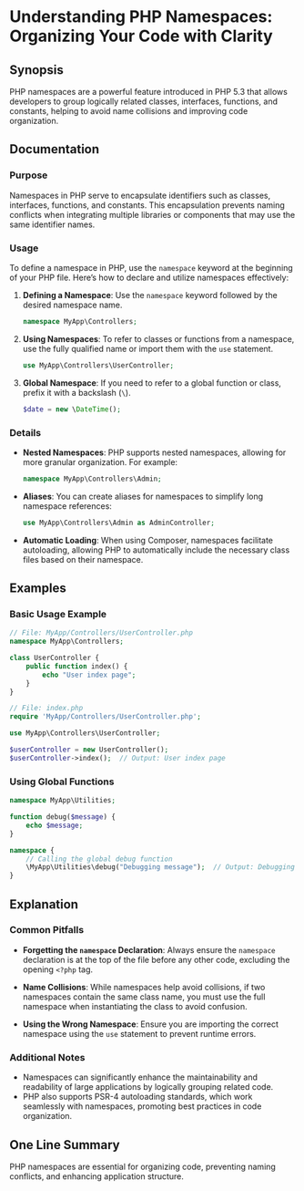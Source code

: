 <!--
Meta Description: # Understanding PHP Namespaces: Organizing Your Code with Clarity ## Synopsis PHP namespaces are a powerful feature introduced in PHP 5.3 that allows ...
Meta Keywords: php, namespace, namespaces, use, myapp
-->

# Understanding PHP Namespaces: Organizing Your Code with Clarity

## Synopsis
PHP namespaces are a powerful feature introduced in PHP 5.3 that allows developers to group logically related classes, interfaces, functions, and constants, helping to avoid name collisions and improving code organization.

## Documentation
### Purpose
Namespaces in PHP serve to encapsulate identifiers such as classes, interfaces, functions, and constants. This encapsulation prevents naming conflicts when integrating multiple libraries or components that may use the same identifier names.

### Usage
To define a namespace in PHP, use the `namespace` keyword at the beginning of your PHP file. Here’s how to declare and utilize namespaces effectively:

1. **Defining a Namespace**: Use the `namespace` keyword followed by the desired namespace name.
   ```php
   namespace MyApp\Controllers;
   ```

2. **Using Namespaces**: To refer to classes or functions from a namespace, use the fully qualified name or import them with the `use` statement.
   ```php
   use MyApp\Controllers\UserController;
   ```

3. **Global Namespace**: If you need to refer to a global function or class, prefix it with a backslash (`\`).
   ```php
   $date = new \DateTime();
   ```

### Details
- **Nested Namespaces**: PHP supports nested namespaces, allowing for more granular organization. For example:
  ```php
  namespace MyApp\Controllers\Admin;
  ```
  
- **Aliases**: You can create aliases for namespaces to simplify long namespace references:
  ```php
  use MyApp\Controllers\Admin as AdminController;
  ```

- **Automatic Loading**: When using Composer, namespaces facilitate autoloading, allowing PHP to automatically include the necessary class files based on their namespace.

## Examples
### Basic Usage Example
```php
// File: MyApp/Controllers/UserController.php
namespace MyApp\Controllers;

class UserController {
    public function index() {
        echo "User index page";
    }
}

// File: index.php
require 'MyApp/Controllers/UserController.php';

use MyApp\Controllers\UserController;

$userController = new UserController();
$userController->index();  // Output: User index page
```

### Using Global Functions
```php
namespace MyApp\Utilities;

function debug($message) {
    echo $message;
}

namespace {
    // Calling the global debug function
    \MyApp\Utilities\debug("Debugging message");  // Output: Debugging message
}
```

## Explanation
### Common Pitfalls
- **Forgetting the `namespace` Declaration**: Always ensure the `namespace` declaration is at the top of the file before any other code, excluding the opening `<?php` tag.
  
- **Name Collisions**: While namespaces help avoid collisions, if two namespaces contain the same class name, you must use the full namespace when instantiating the class to avoid confusion.

- **Using the Wrong Namespace**: Ensure you are importing the correct namespace using the `use` statement to prevent runtime errors.

### Additional Notes
- Namespaces can significantly enhance the maintainability and readability of large applications by logically grouping related code.
- PHP also supports PSR-4 autoloading standards, which work seamlessly with namespaces, promoting best practices in code organization.

## One Line Summary
PHP namespaces are essential for organizing code, preventing naming conflicts, and enhancing application structure.